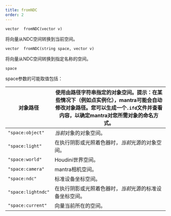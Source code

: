 ```yaml
---
title: fromNDC
order: 2
---
```


`vector  fromNDC(vector v)`

将向量从NDC空间转换到当前空间。

`vector  fromNDC(string space, vector v)`

将向量从NDC空间转换到指定名称的空间。

`space`

space参数的可能取值包括：

| 对象路径 | 使用由路径字符串指定的对象空间。提示：在某些情况下（例如点实例化），mantra可能会自动修改对象路径。您可以生成一个`.ifd`文件并查看内容，以确定mantra对您所需对象的命名方式。 |
| --- | --- |
| `"space:object"` | *当前*对象的对象空间。 |
| `"space:light"` | 在执行阴影或光照着色器时，*当前*光源的对象空间。 |
| `"space:world"` | Houdini世界空间。 |
| `"space:camera"` | mantra相机空间。 |
| `"space:ndc"` | 标准设备坐标空间。 |
| `"space:lightndc"` | 在执行阴影或光照着色器时，*当前*光源的标准设备坐标空间。 |
| `"space:current"` | 向量当前所在的空间。 |